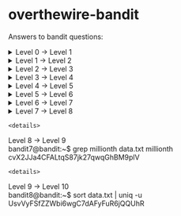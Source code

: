 # overthewire-bandit
Answers to bandit questions:

<details>
  <summary>
    Level 0 → Level 1
  </summary>
  0.ekrem@ekremHP:~$ ssh bandit0@bandit.labs.overthewire.org -p 2220
  </details>
  
  <details>
  <summary>
    Level 1 → Level 2
  </summary>
  cat readme
boJ9jbbUNNfktd78OOpsqOltutMc3MY1
</details>

 <details>
  <summary>
    Level 2 → Level 3
  </summary>
  bandit1@bandit:~$ cat ./-
CV1DtqXWVFXTvM2F0k09SHz0YwRINYA9
  </details>
  
   <details>
  <summary>
    Level 3 → Level 4
  </summary>
  bandit2@bandit:~$ cat "spaces in this filename"
UmHadQclWmgdLOKQ3YNgjWxGoRMb5luK

  </details>
  
   <details>
  <summary>
    Level 4 → Level 5
  </summary>
  bandit3@bandit:~/inhere$ ls -a
bandit3@bandit:~/inhere$ cat ".hidden"
pIwrPrtPN36QITSp3EQaw936yaFoFgAB
  </details>
  
   <details>
  <summary>
    Level 5 → Level 6
  </summary>
  bandit4@bandit:~/inhere$ cat ./-file07
koReBOKuIDDepwhWk7jZC0RTdopnAYKh
  </details>
  
   <details>
  <summary>
    Level 6 → Level 7
  </summary>
  bandit5@bandit:~$ find -size 1033c
./inhere/maybehere07/.file2
DXjZPULLxYr17uwoI01bNLQbtFemEgo7
  </details>

  <details>
  <summary>
    Level 7 → Level 8
  </summary>
  bandit6@bandit:/$ find -user bandit7 -group bandit6 -size 33c
bandit6@bandit:/$ cd ./var/lib/dpkg/info/
bandit6@bandit:/var/lib/dpkg/info$ cat bandit7.password
HKBPTKQnIay4Fw76bEy8PVxKEDQRKTzs
  </details>
  
    <details>
  <summary>
    Level 8 → Level 9
  </summary>
  bandit7@bandit:~$ grep millionth data.txt
millionth	cvX2JJa4CFALtqS87jk27qwqGhBM9plV
  </details>
  
    <details>
  <summary>
    Level 9 → Level 10
  </summary>
  bandit8@bandit:~$ sort data.txt | uniq -u
UsvVyFSfZZWbi6wgC7dAFyFuR6jQQUhR
  </details>





